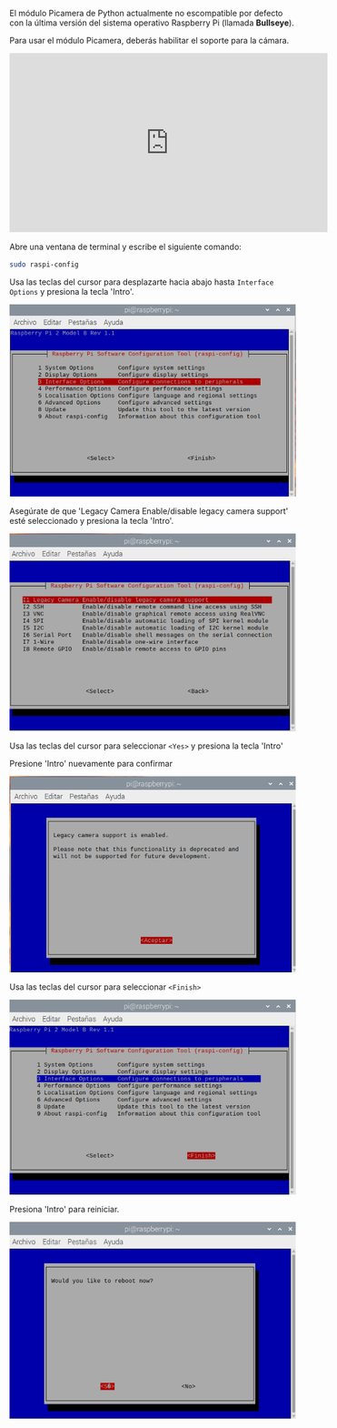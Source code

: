 El módulo Picamera de Python actualmente no escompatible por defecto con la última versión del sistema operativo Raspberry Pi (llamada **Bullseye**).

Para usar el módulo Picamera, deberás habilitar el soporte para la cámara. 

<iframe width="560" height="315" src="https://www.youtube.com/embed/E7KPSc_Xr24" title="Reproductor de video de YouTube" frameborder="0" allow="accelerometer; autoplay; clipboard-write; encrypted-media; gyroscope; picture-in-picture" allowfullscreen mark="crwd-mark"></iframe>

Abre una ventana de terminal y escribe el siguiente comando:

```bash
sudo raspi-config
```

Usa las teclas del cursor para desplazarte hacia abajo hasta `Interface Options` y presiona la tecla 'Intro'.

![interface Options seleccionado](images/interface-options.png)

Asegúrate de que 'Legacy Camera Enable/disable legacy camera support' esté seleccionado y presiona la tecla 'Intro'.

![legacy camera seleccionada](images/enable-legacy.png)

Usa las teclas del cursor para seleccionar `<Yes>` y presiona la tecla 'Intro'

Presione 'Intro' nuevamente para confirmar

![ventana con Aceptar resaltado para legacy camera support](images/ok.png)

Usa las teclas del cursor para seleccionar `<Finish>`

![finish resaltado](images/finish.png)

Presiona 'Intro' para reiniciar.

![reiniciar seleccionado](images/reboot.png)

